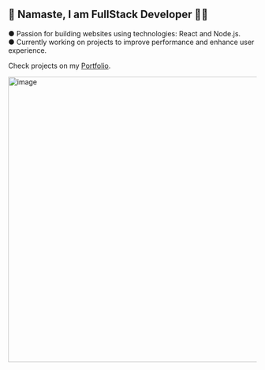 ## 🙏 Namaste, I am FullStack Developer 🧑‍💻

● Passion for building websites using technologies: React and Node.js.<br/>
● Currently working on projects to improve performance and enhance user experience.

Check projects on my [Portfolio](https://naveen-portfolio-001.vercel.app/).

<img width="1019" height="579" alt="image" src="https://github.com/user-attachments/assets/52b8dd03-db84-4d21-b54f-beeb8513164e" />
